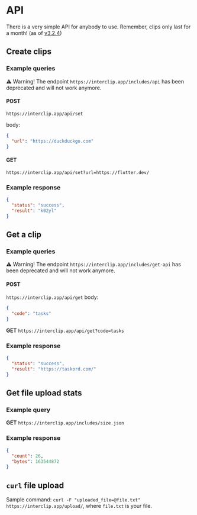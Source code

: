 # API

There is a very simple API for anybody to use. Remember, clips only last for a month! (as of [v3.2.4](https://github.com/aperta-principium/Interclip/releases/tag/v3.2.4))

## Create clips

### Example queries

⚠️ Warning! The endpoint `https://interclip.app/includes/api` has been deprecated and will not work anymore.

#### POST

`https://interclip.app/api/set`

body:

```json
{
  "url": "https://duckduckgo.com"
}
```

#### GET

`https://interclip.app/api/set?url=https://flutter.dev/`

### Example response

```json
{
  "status": "success",
  "result": "k02yl"
}
```

## Get a clip

### Example queries

⚠️ Warning! The endpoint `https://interclip.app/includes/get-api` has been deprecated and will not work anymore.

#### POST

`https://interclip.app/api/get`
body:

```json
{
  "code": "tasks"
}
```

**GET**
`https://interclip.app/api/get?code=tasks`

### Example response

```json
{
  "status": "success",
  "result": "https://taskord.com/"
}
```

## Get file upload stats

### Example query

**GET**
`https://interclip.app/includes/size.json`

### Example response

```json
{
  "count": 26,
  "bytes": 163544872
}
```

## `curl` file upload

Sample command: `curl -F "uploaded_file=@file.txt" https://interclip.app/upload/`, where `file.txt` is your file.
